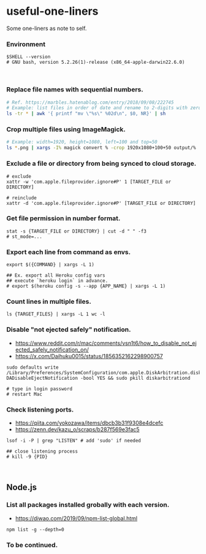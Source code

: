 # useful-one-liners
Some one-liners as note to self.

### Environment
```shell
$SHELL --version
# GNU bash, version 5.2.26(1)-release (x86_64-apple-darwin22.6.0)
```

<br>

### Replace file names with sequential numbers.
```sh
# Ref. https://marbles.hatenablog.com/entry/2018/09/08/222745
# Example: list files in order of date and rename to 2-digits with zero padding numbers.
ls -tr * | awk '{ printf "mv \"%s\" %02d\n", $0, NR}' | sh
```

### Crop multiple files using ImageMagick.
```sh
# Example: width=1920, height=1080, left=100 and top=50
ls *.png | xargs -I% magick convert % -crop 1920x1080+100+50 output/%
```

### Exclude a file or directory from being synced to cloud storage. 
```shell
# exclude
xattr -w 'com.apple.fileprovider.ignore#P' 1 [TARGET_FILE or DIRECTORY]

# reinclude
xattr -d 'com.apple.fileprovider.ignore#P' [TARGET_FILE or DIRECTORY]
```

### Get file permission in number format.
```shell
stat -s {TARGET_FILE or DIRECTORY} | cut -d " " -f3
# st_mode=...
```

### Export each line from command as envs.
```shell
export $({COMMAND} | xargs -L 1)

## Ex. export all Heroku config vars
## execute `heroku login` in advance.
# export $(heroku config -s --app {APP_NAME} | xargs -L 1)
```

### Count lines in multiple files.
```shell
ls {TARGET_FILES} | xargs -L 1 wc -l
```

### Disable "not ejected safely" notification.
- https://www.reddit.com/r/mac/comments/vsn1t6/how_to_disable_not_ejected_safely_notification_on/
- https://x.com/Daihuku0015/status/1856352162298900757
```shell
sudo defaults write /Library/Preferences/SystemConfiguration/com.apple.DiskArbitration.diskarbitrationd.plist DADisableEjectNotification -bool YES && sudo pkill diskarbitrationd

# type in login password
# restart Mac
```

### Check listening ports.
- https://qiita.com/yokozawa/items/dbcb3b31f9308e4dcefc
- https://zenn.dev/kazu_o/scraps/b287f569e3fac5
```shell
lsof -i -P | grep "LISTEN" # add 'sudo' if needed

## close listening process
# kill -9 {PID}
```

<br>

## Node.js

### List all packages installed grobally with each version.
- https://diwao.com/2019/09/npm-list-global.html
```shell
npm list -g --depth=0
```

### To be continued.

